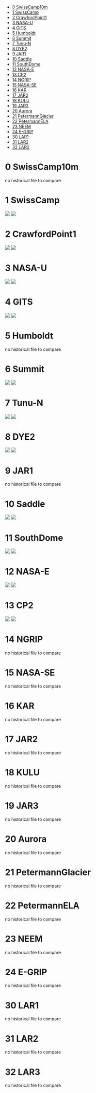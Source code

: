 * [0 SwissCamp10m](#s1)
* [1 SwissCamp](#s2)
* [2 CrawfordPoint1](#s3)
* [3 NASA-U](#s4)
* [4 GITS](#s5)
* [5 Humboldt](#s6)
* [6 Summit](#s7)
* [7 Tunu-N](#s8)
* [8 DYE2](#s9)
* [9 JAR1](#s10)
* [10 Saddle](#s11)
* [11 SouthDome](#s12)
* [12 NASA-E](#s13)
* [13 CP2](#s14)
* [14 NGRIP](#s15)
* [15 NASA-SE](#s16)
* [16 KAR](#s17)
* [17 JAR2](#s18)
* [18 KULU](#s19)
* [19 JAR3](#s20)
* [20 Aurora](#s21)
* [21 PetermannGlacier](#s22)
* [22 PetermannELA](#s23)
* [23 NEEM](#s24)
* [24 E-GRIP](#s25)
* [30 LAR1](#s26)
* [31 LAR2](#s27)
* [32 LAR3](#s28)

# <a id='s1' />0 SwissCamp10m
no historical file to compare
# <a id='s2' />1 SwissCamp
![](SwissCamp_1.png)
![](out/L1_vs_historical_files/SwissCamp_2.png)
# <a id='s3' />2 CrawfordPoint1
![](CrawfordPoint1_1.png)
![](out/L1_vs_historical_files/CrawfordPoint1_2.png)
# <a id='s4' />3 NASA-U
![](NASA-U_1.png)
![](out/L1_vs_historical_files/NASA-U_2.png)
# <a id='s5' />4 GITS
![](GITS_1.png)
![](out/L1_vs_historical_files/GITS_2.png)
# <a id='s6' />5 Humboldt
no historical file to compare
# <a id='s7' />6 Summit
![](Summit_1.png)
![](out/L1_vs_historical_files/Summit_2.png)
# <a id='s8' />7 Tunu-N
![](Tunu-N_1.png)
![](out/L1_vs_historical_files/Tunu-N_2.png)
# <a id='s9' />8 DYE2
![](DYE2_1.png)
![](out/L1_vs_historical_files/DYE2_2.png)
# <a id='s10' />9 JAR1
no historical file to compare
# <a id='s11' />10 Saddle
![](Saddle_1.png)
![](out/L1_vs_historical_files/Saddle_2.png)
# <a id='s12' />11 SouthDome
![](SouthDome_1.png)
![](out/L1_vs_historical_files/SouthDome_2.png)
# <a id='s13' />12 NASA-E
![](NASA-E_1.png)
![](out/L1_vs_historical_files/NASA-E_2.png)
# <a id='s14' />13 CP2
![](CP2_1.png)
![](out/L1_vs_historical_files/CP2_2.png)
# <a id='s15' />14 NGRIP
no historical file to compare
# <a id='s16' />15 NASA-SE
no historical file to compare
# <a id='s17' />16 KAR
no historical file to compare
# <a id='s18' />17 JAR2
no historical file to compare
# <a id='s19' />18 KULU
no historical file to compare
# <a id='s20' />19 JAR3
no historical file to compare
# <a id='s21' />20 Aurora
no historical file to compare
# <a id='s22' />21 PetermannGlacier
no historical file to compare
# <a id='s23' />22 PetermannELA
no historical file to compare
# <a id='s24' />23 NEEM
no historical file to compare
# <a id='s25' />24 E-GRIP
no historical file to compare
# <a id='s26' />30 LAR1
no historical file to compare
# <a id='s27' />31 LAR2
no historical file to compare
# <a id='s28' />32 LAR3
no historical file to compare